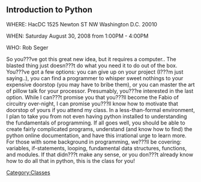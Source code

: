 ## Introduction to Python

WHERE: HacDC 1525 Newton ST NW Washington D.C. 20010

WHEN: Saturday August 30, 2008 from 1:00PM - 4:00PM

WHO: Rob Seger

So you???ve got this great new idea, but it requires a computer.. The
blasted thing just doesn???t do what you need it to do out of the box.
You???ve got a few options: you can give up on your project (I???m just
saying..), you can find a programmer to whisper sweet nothings to your
expensive doorstop (you may have to bribe them), or you can master the
art of pillow talk for your processor. Presumably, you???re interested
in the last option. While I can???t promise you that you???ll become the
Fabio of circuitry over-night, I can promise you???ll know how to
motivate that doorstop of yours if you attend my class. In a
less-than-formal environment, I plan to take you from not even having
python installed to understanding the fundamentals of programming. If
all goes well, you should be able to create fairly complicated programs,
understand (and know how to find) the python online documentation, and
have this irrational urge to learn more. For those with some background
in programming, we???ll be covering: variables, if-statements, looping,
fundamental data structures, functions, and modules. If that didn???t
make any sense, or you don???t already know how to do all that in
python, this is the class for you!

[Category:Classes](Category:Classes "wikilink")
